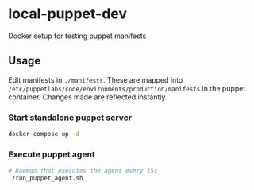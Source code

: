 # local-puppet-dev

Docker setup for testing puppet manifests

## Usage

Edit manifests in `./manifests`. These are mapped into `/etc/puppetlabs/code/environments/production/manifests` in the puppet container. Changes made are reflected instantly.

### Start standalone puppet server

```bash
docker-compose up -d
```

### Execute puppet agent

```bash
# Daemon that executes the agent every 15s
./run_puppet_agent.sh
```